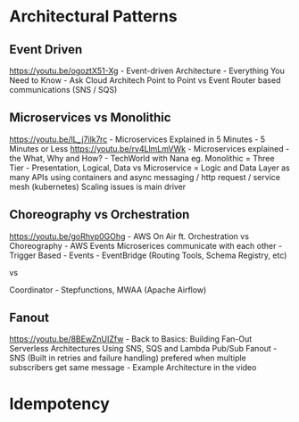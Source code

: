 # Architectural Patterns

## Event Driven

https://youtu.be/ogoztX51-Xg - Event-driven Architecture - Everything You Need to Know - Ask Cloud Architech
Point to Point vs Event Router based communications (SNS / SQS)

## Microservices vs Monolithic

https://youtu.be/lL_j7ilk7rc - Microservices Explained in 5 Minutes - 5 Minutes or Less
https://youtu.be/rv4LlmLmVWk - Microservices explained - the What, Why and How? - TechWorld with Nana
eg. Monolithic = Three Tier - Presentation, Logical, Data vs  Microservice = Logic and Data Layer as many APIs using containers and async messaging / http request / service mesh (kubernetes)
Scaling issues is main driver

## Choreography vs Orchestration

https://youtu.be/goRhvp0GOhg - AWS On Air ft. Orchestration vs Choreography - AWS Events
Microserices communicate with each other - Trigger Based - Events - EventBridge (Routing Tools, Schema Registry, etc)

vs 

Coordinator - Stepfunctions, MWAA (Apache Airflow)

## Fanout
https://youtu.be/8BEwZnUIZfw - Back to Basics: Building Fan-Out Serverless Architectures Using SNS, SQS and Lambda
Pub/Sub Fanout - SNS (Built in retries and failure handling) prefered when multiple subscribers get same message - Example Architecture in the video


# Idempotency

